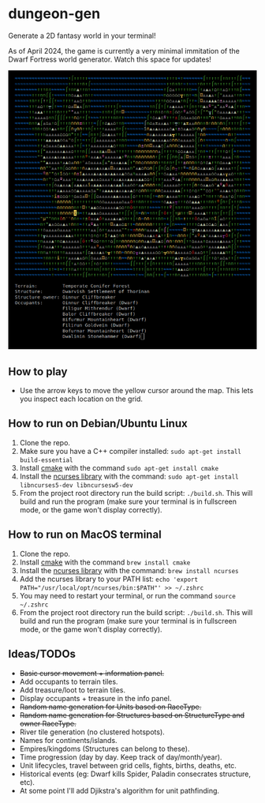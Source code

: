 # dungeon-gen

Generate a 2D fantasy world in your terminal!

As of April 2024, the game is currently a very minimal immitation of the Dwarf Fortress world generator. Watch this space for updates!

![Screenshot](https://github.com/zl90/dungeon-gen/blob/main/screenshot.png?raw=true)

## How to play

- Use the arrow keys to move the yellow cursor around the map. This lets you inspect each location on the grid.

## How to run on Debian/Ubuntu Linux

1. Clone the repo.
2. Make sure you have a C++ compiler installed: `sudo apt-get install build-essential`
3. Install [cmake](https://cmake.org/) with the command `sudo apt-get install cmake`
4. Install the [ncurses library](https://www.cyberciti.biz/faq/linux-install-ncurses-library-headers-on-debian-ubuntu-centos-fedora/) with the command: `sudo apt-get install libncurses5-dev libncursesw5-dev`
5. From the project root directory run the build script: `./build.sh`. This will build and run the program (make sure your terminal is in fullscreen mode, or the game won't display correctly).

## How to run on MacOS terminal

1. Clone the repo.
2. Install [cmake](https://cmake.org/) with the command `brew install cmake`
3. Install the [ncurses library](https://formulae.brew.sh/formula/ncurses) with the command: `brew install ncurses`
4. Add the ncurses library to your PATH list: `echo 'export PATH="/usr/local/opt/ncurses/bin:$PATH"' >> ~/.zshrc`
5. You may need to restart your terminal, or run the command `source ~/.zshrc`
6. From the project root directory run the build script: `./build.sh`. This will build and run the program (make sure your terminal is in fullscreen mode, or the game won't display correctly).

## Ideas/TODOs

- ~~Basic cursor movement + information panel.~~
- Add occupants to terrain tiles.
- Add treasure/loot to terrain tiles.
- Display occupants + treasure in the info panel.
- ~~Random name generation for Units based on RaceType.~~
- ~~Random name generation for Structures based on StructureType and owner RaceType.~~
- River tile generation (no clustered hotspots).
- Names for continents/islands.
- Empires/kingdoms (Structures can belong to these).
- Time progression (day by day. Keep track of day/month/year).
- Unit lifecycles, travel between grid cells, fights, births, deaths, etc.
- Historical events (eg: Dwarf kills Spider, Paladin consecrates structure, etc).
- At some point I'll add Djikstra's algorithm for unit pathfinding.
